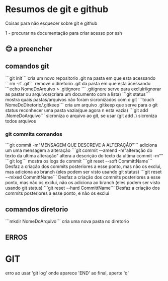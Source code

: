 
# Resumos de git e github

Coisas para não esquecer sobre git e github

1 - procurar na documentação para criar acesso por ssh

## 😊 a preencher

## comandos git
´´´git init´´´
cria um novo repositorio .git na pasta em que esta acessando
´´´rm -rf .git´´´
remove o diretorio .git da pasta em que esta acessando
´´´echo NomeDoArquivo > .gitignore ´´´
.gitignore serve para excluir/ignorar as pastar ou arquivos(criara um documento com a lista)
´´´git status´´´
mostra quais pastas/arquivos não foram sicronizados com o git
´´´touch NomeDoDiretorio/.gitkeep´´´
cria um arquivo .gitkeep que serve para o git status reconhecer uma pasta vazia(que agora n esta vazia)
´´´git add .NomeDoArquivo´´´
sicroniza o arquivo ao git, se usar (git add .) sicroniza todos arquivos

### git commits comandos
´´´git commit -m"MENSAGEM QUE DESCREVE A ALTERAÇÂO"´´´
adiciona um uma mensagem a alteração
´´´git commit --amend -m"alteração do texto da ultima alteração"
altera a descrição do texto da ultima commit -m""
´´´git log´´´ 
mostra os logs de commit
´´´git reset --soft CommittName´´´
Desfaz a criação dos commits posteriores a esse ponto, mas não os exclui, mas adiciona ao branch (eles podem ser visto usando git status)
´´´git reset --mixed CommittName´´´
Desfaz a criação dos commits posteriores a esse ponto, mas não os exclui, não os adiciona ao branch (eles podem ser visto usando git status)
´´´git reset --hard CommittName´´´
Desfaz a criação dos commits posteriores a esse ponto, e não os exclui
## comandos diretorio
´´´mkdir NomeDoArquivo´´´ 
cria uma nova pasta no diretorio


## ERROS
# GIT
erro ao usar 'git log' onde aparece 'END' ao final, aperte 'q'

